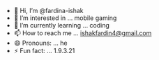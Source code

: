 - 👋 Hi, I’m @fardina-ishak
- 👀 I’m interested in ... mobile gaming
- 🌱 I’m currently learning ... coding
- 📫 How to reach me ... ishakfardin4@gmail.com
- 😄 Pronouns: ... he
- ⚡ Fun fact: ... 1.9.3.21

<!---
fardina-ishak/fardina-ishak is a ✨ special ✨ repository because its `README.md` (this file) appears on your GitHub profile.
You can click the Preview link to take a look at your changes.
--->
